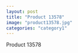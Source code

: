 ```yaml
---
layout: post
title: "Product 13578"
image: "product13578.jpg"
categories: "category1"
---
```

Product 13578
